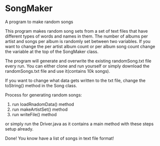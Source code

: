 # SongMaker
A program to make random songs

This program makes random song sets from a set of text files that have different types of words and names in them.
The number of albums per artist and songs per album is randomly set between two variables.
If you want to change the per artist album count or per album song count change the variable at the top of the SongMaker class.

The program will generate and overwrite the existing randomSong.txt file every run. You can either clone and run yourself or simply
download the randomSongs.txt file and use it(contains 10k songs). 

If you want to change what data gets written to the txt file, change the toString() method in the Song class. 

Process for generating random songs:

1) run loadRnadomData() method
2) run makeArtistSet() method
3) run writeFile() method

or simply run the Driver.java as it contains a main method with these steps setup already.

Done! You know have a list of songs in text file format!
